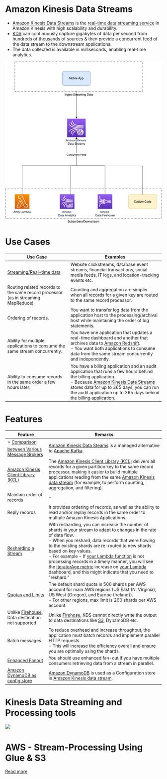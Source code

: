 # Amazon Kinesis Data Streams
- [Amazon Kinesis Data Streams](https://aws.amazon.com/kinesis/data-streams/) is the [real-time data streaming service](../../1_HLDDesignComponents/5_BigDataComponents/ETLServices/StreamProcessing/Readme.md) in Amazon Kinesis with high scalability and durability.
- [KDS]() can continuously capture gigabytes of data per second from hundreds of thousands of sources & then provide a concurrent feed of the data stream to the downstream applications.
- The data collected is available in milliseconds, enabling real-time analytics.

![](assests/AmazonKinesisDataStream.drawio.png)

# Use Cases

| Use Case                                                                         | Examples                                                                                                                                                                                                                                                                      |
|----------------------------------------------------------------------------------|-------------------------------------------------------------------------------------------------------------------------------------------------------------------------------------------------------------------------------------------------------------------------------|
| [Streaming/Real-time data](https://aws.amazon.com/kinesis/data-streams/faqs/)    | Website clickstreams, database event streams, financial transactions, social media feeds, IT logs, and location-tracking events etc.                                                                                                                                          |
| Routing related records to the same record processor (as in streaming MapReduce) | Counting and aggregation are simpler when all records for a given key are routed to the same record processor.                                                                                                                                                                |
| Ordering of records.                                                             | You want to transfer log data from the application host to the processing/archival host while maintaining the order of log statements.                                                                                                                                        |
| Ability for multiple applications to consume the same stream concurrently.       | You have one application that updates a real-time dashboard and another that archives data to [Amazon Redshift]().<br/>- You want both applications to consume data from the same stream concurrently and independently.                                                      |
| Ability to consume records in the same order a few hours later.                  | You have a billing application and an audit application that runs a few hours behind the billing application. <br/>- Because [Amazon Kinesis Data Streams](https://docs.aws.amazon.com/streams/latest/dev/key-concepts.html) stores data for up to 365 days, you can run the audit application up to 365 days behind the billing application. |

# Features

| Feature                                                                                                                                  | Remarks                                                                                                                                                                                                                                                                                                                                                                                                                                                                                                                                                                                                                    |
|------------------------------------------------------------------------------------------------------------------------------------------|----------------------------------------------------------------------------------------------------------------------------------------------------------------------------------------------------------------------------------------------------------------------------------------------------------------------------------------------------------------------------------------------------------------------------------------------------------------------------------------------------------------------------------------------------------------------------------------------------------------------------|
| :star: [Comparison between Various Message Brokers](../../1_HLDDesignComponents/4_MessageBrokers/KafkaVsRabbitMQVsSQSVsSNS.md)           | [Amazon Kinesis Data Steams](https://shastri-shankar9.medium.com/apache-kafka-vs-amazon-kinesis-b55821c7f51f) is a managed alternative to [Apache Kafka](../../1_HLDDesignComponents/4_MessageBrokers/Kafka/Readme.md).                                                                                                                                                                                                                                                                                                                                                                                                    |
| [Amazon Kinesis Client Library (KCL)](https://docs.aws.amazon.com/streams/latest/dev/shared-throughput-kcl-consumers.html)               | The [Amazon Kinesis Client Library (KCL)](https://docs.aws.amazon.com/streams/latest/dev/shared-throughput-kcl-consumers.html) delivers all records for a given partition key to the same record processor, making it easier to build multiple applications reading from the same [Amazon Kinesis data stream]() (for example, to perform counting, aggregation, and filtering).                                                                                                                                                                                                                                           |
| Maintain order of records                                                                                                                | -                                                                                                                                                                                                                                                                                                                                                                                                                                                                                                                                                                                                                          |
| Reply records                                                                                                                            | It provides ordering of records, as well as the ability to read and/or replay records in the same order to multiple Amazon Kinesis Applications.                                                                                                                                                                                                                                                                                                                                                                                                                                                                           |
| [Resharding a Stream](https://docs.aws.amazon.com/streams/latest/dev/kinesis-using-sdk-java-resharding.html)                             | With resharding, you can increase the number of shards in your stream to adapt to changes in the rate of data flow.<br/>- When you reshard, data records that were flowing to the existing shards are re-routed to new shards based on key values.<br/>- For example - If [your Lambda function](../3_ComputeServices/AWSLambda/Readme.md) is not processing records in a timely manner, you will see the [IteratorAge metric](https://repost.aws/knowledge-center/lambda-iterator-age) increase on [your Lambda](../3_ComputeServices/AWSLambda/Readme.md) dashboard, and this might indicate that you need to "reshard." |
| [Quotas and Limits](https://docs.aws.amazon.com/streams/latest/dev/service-sizes-and-limits.html)                                        | The default shard quota is 500 shards per AWS account for main AWS regions (US East (N. Virginia), US West (Oregon), and Europe (Ireland)). <br/>- For other regions, max limit is 200 shards per AWS account.                                                                                                                                                                                                                                                                                                                                                                                                             |
| Unlike [Firehouse](../10_BigDataComponents/ETLServices/StreamProcessing/AmazonKinesis/AmazonKinesisDataFirehouse.md), Data destination not supported | Unlike [Firehose](../10_BigDataComponents/ETLServices/StreamProcessing/AmazonKinesis/AmazonKinesisDataFirehouse.md), KDS cannot directly write the output to data destinations like [S3](../7_StorageServices/3_ObjectStorageS3/Readme.md), DynamoDB etc.                                                                                                                                                                                                                                                                                                                                                                              |
| Batch messages                                                                                                                           | To reduce overhead and increase throughput, the application must batch records and implement parallel HTTP requests. <br/>- This will increase the efficiency overall and ensure you are optimally using the shards.                                                                                                                                                                                                                                                                                                                                                                                                       |
| [Enhanced Fanout](https://aws.amazon.com/blogs/aws/kds-enhanced-fanout/)                                                                 | You should use enhanced fan-out if you have multiple consumers retrieving data from a stream in parallel.                                                                                                                                                                                                                                                                                                                                                                                                                                                                                                                  |
| [Amazon DynamoDB as config store](../6_DatabaseServices/AmazonDynamoDB/Readme.md)                                                        | [Amazon DynamoDB](../6_DatabaseServices/AmazonDynamoDB/Readme.md) is used as a Configuration store in [Amazon Kinesis data stream]().                                                                                                                                                                                                                                                                                                                                                                                                                                                                                      |

# Kinesis Data Streaming and Processing tools

![](https://images.ctfassets.net/ee3ypdtck0rk/3Nj7dlXrWjY6QGLJ2WlLQy/37e85ae7a0581d31792dd05dd0830e50/Screen_Shot_2021-08-27_at_16.31.30.png?w=1853&h=1059&q=50&fm=webp)

# AWS - Stream-Processing Using Glue & S3
    
[](../../3_HLDDesignProblems/AWSStreamProcessingUsingGlueAndS3/AWS-Stream-Processing-Using-Glue-&-S3.png)

[Read more](../../3_HLDDesignProblems/AWSStreamProcessingUsingGlueAndS3/Readme.md)


